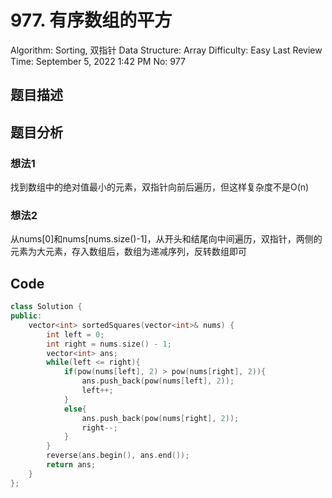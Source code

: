 # 977. 有序数组的平方

Algorithm: Sorting, 双指针
Data Structure: Array
Difficulty: Easy
Last Review Time: September 5, 2022 1:42 PM
No: 977

## 题目描述

## 题目分析

### 想法1

找到数组中的绝对值最小的元素，双指针向前后遍历，但这样复杂度不是O(n)

### 想法2

从nums[0]和nums[nums.size()-1]，从开头和结尾向中间遍历，双指针，两侧的元素为大元素，存入数组后，数组为递减序列，反转数组即可

## Code

```cpp
class Solution {
public:
    vector<int> sortedSquares(vector<int>& nums) {
        int left = 0;
        int right = nums.size() - 1;
        vector<int> ans;
        while(left <= right){
            if(pow(nums[left], 2) > pow(nums[right], 2)){
                ans.push_back(pow(nums[left], 2));
                left++;
            }
            else{
                ans.push_back(pow(nums[right], 2));
                right--;
            }
        }
        reverse(ans.begin(), ans.end());
        return ans;
    }
};
```